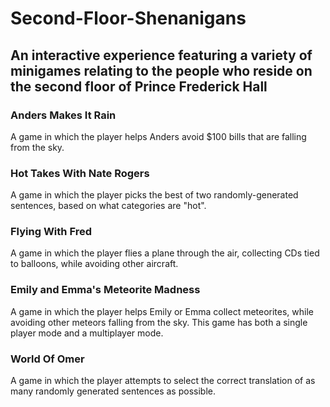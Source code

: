 # Second-Floor-Shenanigans
## An interactive experience featuring a variety of minigames relating to the people who reside on the second floor of Prince Frederick Hall

### Anders Makes It Rain
A game in which the player helps Anders avoid $100 bills that are falling from the sky.

### Hot Takes With Nate Rogers
A game in which the player picks the best of two randomly-generated sentences, based on what categories are "hot".

### Flying With Fred
A game in which the player flies a plane through the air, collecting CDs tied to balloons, while avoiding other aircraft.

### Emily and Emma's Meteorite Madness
A game in which the player helps Emily or Emma collect meteorites, while avoiding other meteors falling from the sky. This game has both a single player mode and a multiplayer mode.

### World Of Omer
A game in which the player attempts to select the correct translation of as many randomly generated sentences as possible.
